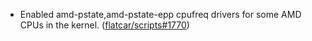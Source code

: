 - Enabled amd-pstate,amd-pstate-epp cpufreq drivers for some AMD CPUs in the kernel. ([flatcar/scripts#1770](https://github.com/flatcar/scripts/pull/1770))
